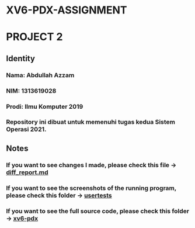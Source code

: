 # XV6-PDX-ASSIGNMENT
# PROJECT 2

## Identity
### Nama: Abdullah Azzam
### NIM: 1313619028
### Prodi: Ilmu Komputer 2019
### Repository ini dibuat untuk memenuhi tugas kedua Sistem Operasi 2021.

## Notes
### If you want to see changes I made, please check this file -> [diff_report.md](./diff_report.md)
### If you want to see the screenshots of the running program, please check this folder -> [usertests](./usertests)
### If you want to see the full source code, please check this folder -> [xv6-pdx](./xv6-pdx)
